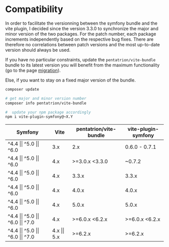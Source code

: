 # Compatibility

In order to facilitate the versionning between the symfony bundle and the vite plugin, I decided since the version 3.3.0 to synchronize the major and minor version of the two packages. For the patch number, each package increments independently based on the respective bug fixes. There are therefore no correlations between patch versions and the most up-to-date version should always be used.

If you have no particular constraints, update the `pentatrion/vite-bundle` bundle to its latest version you will benefit from the maximum functionality (go to the page [migration](/fr/extra/migration)).

Else, if you want to stay on a fixed major version of the bundle.

```bash
composer update

# get major and minor version number
composer info pentatrion/vite-bundle

#  update your npm package accordingly
npm i vite-plugin-symfony@~X.Y
```


| Symfony                            | Vite          | pentatrion/vite-bundle | vite-plugin-symfony |
|------------------------------------|---------------|------------------------|---------------------|
| ^4.4 \|\| ^5.0 \|\| ^6.0           | 3.x           | 2.x                    | 0.6.0 - 0.7.1       |
| ^4.4 \|\| ^5.0 \|\| ^6.0           | 4.x           | \>=3.0.x \<3.3.0       | ~0.7.2              |
| ^4.4 \|\| ^5.0 \|\| ^6.0           | 4.x           | 3.3.x                  | 3.3.x               |
| ^4.4 \|\| ^5.0 \|\| ^6.0           | 4.x           | 4.0.x                  | 4.0.x               |
| ^4.4 \|\| ^5.0 \|\| ^6.0           | 4.x           | 5.0.x                  | 5.0.x               |
| ^4.4 \|\| ^5.0 \|\| ^6.0 \|\| ^7.0 | 4.x           | \>=6.0.x \<6.2.x       | \>=6.0.x \<6.2.x    |
| ^4.4 \|\| ^5.0 \|\| ^6.0 \|\| ^7.0 | 4.x \|\| 5.x  | \>=6.2.x               | \>=6.2.x            |


